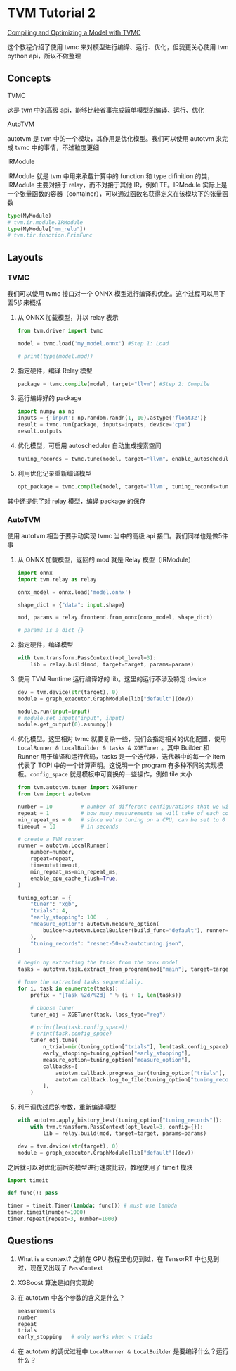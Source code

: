 # TVM Tutorial 2

[Compiling and Optimizing a Model with TVMC](https://tvm.apache.org/docs/tutorial/tvmc_command_line_driver.html)

这个教程介绍了使用 tvmc 来对模型进行编译、运行、优化，但我更关心使用 tvm python api，所以不做整理

## Concepts

TVMC

这是 tvm 中的高级 api，能够比较省事完成简单模型的编译、运行、优化

AutoTVM

autotvm 是 tvm 中的一个模块，其作用是优化模型。我们可以使用 autotvm 来完成 tvmc 中的事情，不过粒度更细

IRModule

IRModule 就是 tvm 中用来承载计算中的 function 和 type difinition 的类，IRModule 主要对接于 relay，而不对接于其他 IR，例如 TE。IRModule 实际上是一个张量函数的容器（container），可以通过函数名获得定义在该模块下的张量函数

```python
type(MyModule)
# tvm.ir.module.IRModule
type(MyModule["mm_relu"])
# tvm.tir.function.PrimFunc
```

## Layouts

### TVMC

我们可以使用 tvmc 接口对一个 ONNX 模型进行编译和优化。这个过程可以用下面5步来概括

1. 从 ONNX 加载模型，并以 relay 表示

   ```python
   from tvm.driver import tvmc
   
   model = tvmc.load('my_model.onnx') #Step 1: Load
   
   # print(type(model.mod))
   ```

2. 指定硬件，编译 Relay 模型

   ```python
   package = tvmc.compile(model, target="llvm") #Step 2: Compile
   ```

3. 运行编译好的 package

   ```python
   import numpy as np
   inputs = {'input': np.random.randn(1, 10).astype('float32')}
   result = tvmc.run(package, inputs=inputs, device='cpu')
   result.outputs
   ```

4. 优化模型，可启用 autoscheduler 自动生成搜索空间

   ```python
   tuning_records = tvmc.tune(model, target="llvm", enable_autoscheduler=True， tuning_records='log.json') #Step 1.5: Optional Tune
   ```

5. 利用优化记录重新编译模型

   ```python
   opt_package = tvmc.compile(model, target='llvm', tuning_records=tunine_records)
   ```

其中还提供了对 relay 模型，编译 package 的保存

### AutoTVM

使用 autotvm 相当于要手动实现 tvmc 当中的高级 api 接口。我们同样也是做5件事

1. 从 ONNX 加载模型，返回的 mod 就是 Relay 模型（IRModule）

   ```python
   import onnx
   import tvm.relay as relay
   
   onnx_model = onnx.load('model.onnx')
   
   shape_dict = {"data": input.shape}
   
   mod, params = relay.frontend.from_onnx(onnx_model, shape_dict)
   
   # params is a dict {}
   ```

2. 指定硬件，编译模型

   ```python
   with tvm.transform.PassContext(opt_level=3):
       lib = relay.build(mod, target=target, params=params)
   ```

3. 使用 TVM Runtime 运行编译好的 lib。这里的运行不涉及特定 device

   ```python
   dev = tvm.device(str(target), 0)
   module = graph_executor.GraphModule(lib["default"](dev))
   
   module.run(input=input)
   # module.set_input("input", input)
   module.get_output(0).asnumpy()
   ```

4. 优化模型。这里相对 tvmc 就要复杂一些，我们会指定相关的优化配置，使用 `LocalRunner & LocalBuilder & tasks & XGBTuner` 。其中 Builder 和 Runner 用于编译和运行代码，tasks 是一个迭代器，迭代器中的每一个 item 代表了 TOPI 中的一个计算声明。这说明一个 program 有多种不同的实现模板。`config_space` 就是模板中可变换的一些操作，例如 tile 大小

   ```python
   from tvm.autotvm.tuner import XGBTuner
   from tvm import autotvm
   
   number = 10         # number of different configurations that we will test
   repeat = 1          # how many measurements we will take of each configuration
   min_repeat_ms = 0   # since we're tuning on a CPU, can be set to 0
   timeout = 10        # in seconds
   
   # create a TVM runner
   runner = autotvm.LocalRunner(
       number=number,
       repeat=repeat,
       timeout=timeout,
       min_repeat_ms=min_repeat_ms,
       enable_cpu_cache_flush=True,
   )
   
   tuning_option = {
       "tuner": "xgb",
       "trials": 4,
       "early_stopping": 100   ,
       "measure_option": autotvm.measure_option(
           builder=autotvm.LocalBuilder(build_func="default"), runner=runner
       ),
       "tuning_records": "resnet-50-v2-autotuning.json",
   }
   
   # begin by extracting the tasks from the onnx model
   tasks = autotvm.task.extract_from_program(mod["main"], target=target, params=params)
   
   # Tune the extracted tasks sequentially.
   for i, task in enumerate(tasks):
       prefix = "[Task %2d/%2d] " % (i + 1, len(tasks))
   
       # choose tuner
       tuner_obj = XGBTuner(task, loss_type="reg")
   
       # print(len(task.config_space))
       # print(task.config_space)
       tuner_obj.tune(
           n_trial=min(tuning_option["trials"], len(task.config_space)),
           early_stopping=tuning_option["early_stopping"],
           measure_option=tuning_option["measure_option"],
           callbacks=[
               autotvm.callback.progress_bar(tuning_option["trials"], prefix=prefix),
               autotvm.callback.log_to_file(tuning_option["tuning_records"]),
           ],
       )
   ```

5. 利用调优过后的参数，重新编译模型

   ```python
   with autotvm.apply_history_best(tuning_option["tuning_records"]):
       with tvm.transform.PassContext(opt_level=3, config={}):
           lib = relay.build(mod, target=target, params=params)
   
   dev = tvm.device(str(target), 0)
   module = graph_executor.GraphModule(lib["default"](dev))
   ```

之后就可以对优化前后的模型进行速度比较，教程使用了 timeit 模块

```python
import timeit

def func(): pass

timer = timeit.Timer(lambda: func()) # must use lambda
timer.timeit(number=1000)
timer.repeat(repeat=3, number=1000)
```

## Questions

1. What is a context? 之前在 GPU 教程里也见到过，在 TensorRT 中也见到过，现在又出现了 `PassContext`

2. XGBoost 算法是如何实现的

3. 在 autotvm 中各个参数的含义是什么？

   ```python
   measurements
   number
   repeat
   trials
   early_stopping	# only works when < trials
   ```

4. 在 autotvm 的调优过程中 `LocalRunner & LocalBuilder` 是要编译什么？运行什么？
